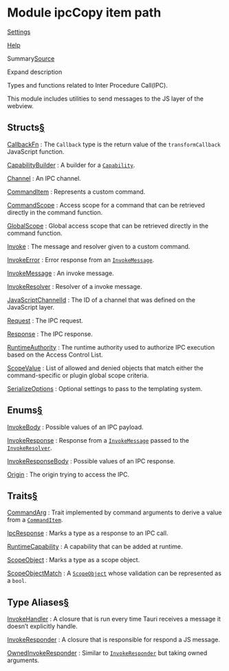 # Module ipcCopy item path

[Settings](../../settings.html)

[Help](../../help.html)

Summary[Source](../../src/tauri/ipc/mod.rs.html#5-574)

Expand description

Types and functions related to Inter Procedure Call(IPC).

This module includes utilities to send messages to the JS layer of the webview.

## Structs[§](#structs)

[CallbackFn](struct.CallbackFn.html.md "struct tauri::ipc::CallbackFn")
:   The `Callback` type is the return value of the `transformCallback` JavaScript function.

[CapabilityBuilder](struct.CapabilityBuilder.html.md "struct tauri::ipc::CapabilityBuilder")
:   A builder for a [`Capability`](https://docs.rs/tauri-utils/2.3.1/x86_64-unknown-linux-gnu/tauri_utils/acl/capability/struct.Capability.html "struct tauri_utils::acl::capability::Capability").

[Channel](struct.Channel.html.md "struct tauri::ipc::Channel")
:   An IPC channel.

[CommandItem](struct.CommandItem.html.md "struct tauri::ipc::CommandItem")
:   Represents a custom command.

[CommandScope](struct.CommandScope.html.md "struct tauri::ipc::CommandScope")
:   Access scope for a command that can be retrieved directly in the command function.

[GlobalScope](struct.GlobalScope.html.md "struct tauri::ipc::GlobalScope")
:   Global access scope that can be retrieved directly in the command function.

[Invoke](struct.Invoke.html.md "struct tauri::ipc::Invoke")
:   The message and resolver given to a custom command.

[InvokeError](struct.InvokeError.html.md "struct tauri::ipc::InvokeError")
:   Error response from an [`InvokeMessage`](struct.InvokeMessage.html.md "struct tauri::ipc::InvokeMessage").

[InvokeMessage](struct.InvokeMessage.html.md "struct tauri::ipc::InvokeMessage")
:   An invoke message.

[InvokeResolver](struct.InvokeResolver.html.md "struct tauri::ipc::InvokeResolver")
:   Resolver of a invoke message.

[JavaScriptChannelId](struct.JavaScriptChannelId.html.md "struct tauri::ipc::JavaScriptChannelId")
:   The ID of a channel that was defined on the JavaScript layer.

[Request](struct.Request.html.md "struct tauri::ipc::Request")
:   The IPC request.

[Response](struct.Response.html.md "struct tauri::ipc::Response")
:   The IPC response.

[RuntimeAuthority](struct.RuntimeAuthority.html.md "struct tauri::ipc::RuntimeAuthority")
:   The runtime authority used to authorize IPC execution based on the Access Control List.

[ScopeValue](struct.ScopeValue.html.md "struct tauri::ipc::ScopeValue")
:   List of allowed and denied objects that match either the command-specific or plugin global scope criteria.

[SerializeOptions](struct.SerializeOptions.html.md "struct tauri::ipc::SerializeOptions")
:   Optional settings to pass to the templating system.

## Enums[§](#enums)

[InvokeBody](enum.InvokeBody.html.md "enum tauri::ipc::InvokeBody")
:   Possible values of an IPC payload.

[InvokeResponse](enum.InvokeResponse.html.md "enum tauri::ipc::InvokeResponse")
:   Response from a [`InvokeMessage`](struct.InvokeMessage.html.md "struct tauri::ipc::InvokeMessage") passed to the [`InvokeResolver`](struct.InvokeResolver.html.md "struct tauri::ipc::InvokeResolver").

[InvokeResponseBody](enum.InvokeResponseBody.html.md "enum tauri::ipc::InvokeResponseBody")
:   Possible values of an IPC response.

[Origin](enum.Origin.html.md "enum tauri::ipc::Origin")
:   The origin trying to access the IPC.

## Traits[§](#traits)

[CommandArg](trait.CommandArg.html.md "trait tauri::ipc::CommandArg")
:   Trait implemented by command arguments to derive a value from a [`CommandItem`](struct.CommandItem.html.md "struct tauri::ipc::CommandItem").

[IpcResponse](trait.IpcResponse.html.md "trait tauri::ipc::IpcResponse")
:   Marks a type as a response to an IPC call.

[RuntimeCapability](trait.RuntimeCapability.html.md "trait tauri::ipc::RuntimeCapability")
:   A capability that can be added at runtime.

[ScopeObject](trait.ScopeObject.html.md "trait tauri::ipc::ScopeObject")
:   Marks a type as a scope object.

[ScopeObjectMatch](trait.ScopeObjectMatch.html.md "trait tauri::ipc::ScopeObjectMatch")
:   A [`ScopeObject`](trait.ScopeObject.html.md "trait tauri::ipc::ScopeObject") whose validation can be represented as a `bool`.

## Type Aliases[§](#types)

[InvokeHandler](type.InvokeHandler.html.md "type tauri::ipc::InvokeHandler")
:   A closure that is run every time Tauri receives a message it doesn’t explicitly handle.

[InvokeResponder](type.InvokeResponder.html.md "type tauri::ipc::InvokeResponder")
:   A closure that is responsible for respond a JS message.

[OwnedInvokeResponder](type.OwnedInvokeResponder.html.md "type tauri::ipc::OwnedInvokeResponder")
:   Similar to [`InvokeResponder`](type.InvokeResponder.html.md "type tauri::ipc::InvokeResponder") but taking owned arguments.